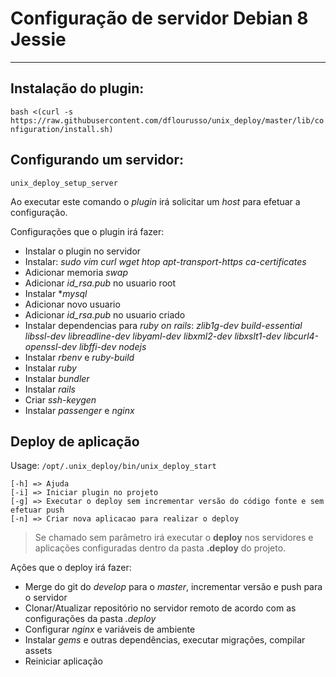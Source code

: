 # Configuração de servidor Debian 8 Jessie

---
## Instalação do plugin:
`bash <(curl -s https://raw.githubusercontent.com/dflourusso/unix_deploy/master/lib/configuration/install.sh)`

## Configurando um servidor:
`unix_deploy_setup_server`
	
Ao executar este comando o *plugin* irá solicitar um *host* para efetuar a configuração.

Configurações que o plugin irá fazer:

* Instalar o plugin no servidor
* Instalar: *sudo vim curl wget htop apt-transport-https ca-certificates*
* Adicionar memoria *swap*
* Adicionar *id_rsa.pub* no usuario root
* Instalar **mysql*
* Adicionar novo usuario
* Adicionar *id_rsa.pub* no usuario criado
* Instalar dependencias para *ruby on rails*: *zlib1g-dev build-essential libssl-dev libreadline-dev libyaml-dev libxml2-dev libxslt1-dev libcurl4-openssl-dev libffi-dev nodejs*
* Instalar *rbenv* e *ruby-build*
* Instalar *ruby*
* Instalar *bundler*
* Instalar *rails*
* Criar *ssh-keygen*
* Instalar *passenger* e *nginx*

## Deploy de aplicação

Usage: `/opt/.unix_deploy/bin/unix_deploy_start`
	
	[-h] => Ajuda
	[-i] => Iniciar plugin no projeto
	[-g] => Executar o deploy sem incrementar versão do código fonte e sem efetuar push
	[-n] => Criar nova aplicacao para realizar o deploy
> Se chamado sem parâmetro irá executar o **deploy** nos servidores e aplicações configuradas dentro da pasta **.deploy** do projeto.

Ações que o deploy irá fazer:

* Merge do git do *develop* para o *master*, incrementar versão e push para o servidor
* Clonar/Atualizar repositório no servidor remoto de acordo com as configurações da pasta *.deploy*
* Configurar *nginx* e variáveis de ambiente
* Instalar *gems* e outras dependências, executar migrações, compilar assets
* Reiniciar aplicação
